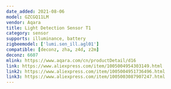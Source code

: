 ```yaml
---
date_added: 2021-08-06
model: GZCGQ11LM
vendor: Aqara
title: Light Detection Sensor T1
category: sensor
supports: illuminance, battery
zigbeemodel: ['lumi.sen_ill.agl01']
compatible: [deconz, zha, z4d, z2m]
deconz: 6607
mlink: https://www.aqara.com/cn/productDetail/d16
link: https://www.aliexpress.com/item/1005004954303149.html
link2: https://www.aliexpress.com/item/1005004951736496.html
link3: https://www.aliexpress.com/item/1005003087907247.html
---
```



